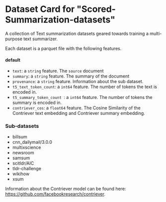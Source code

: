 # Dataset Card for "Scored-Summarization-datasets"
A collection of Text summarization datasets geared towards training a multi-purpose text summarizer.

Each dataset is a parquet file with the following features.

#### default
- `text`: a `string` feature. The `source` document
- `summary`: a `string` feature. The summary of the document
- `provenance`: a `string` feature. Information about the sub dataset.
- `t5_text_token_count`: a `int64` feature. The number of tokens the text is encoded in.
- `t5_summary_token_count `: a `int64` feature. The number of tokens the summary is encoded in.
- `contriever_cos`: a `float64` feature. The Cosine Similarity of the Contriever text embedding and Contriever summary embedding.

### Sub-datasets
- billsum
- cnn_dailymail/3.0.0
- multixscience
- newsroom
- samsum
- scitldr/AIC
- tldr-challenge
- wikihow
- xsum

Information about the Contriever model can be found here: https://github.com/facebookresearch/contriever.
